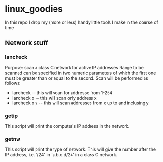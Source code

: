 # linux_goodies
In this repo I drop my (more or less) handy little tools I make in the course of time

## Network stuff

### lancheck
Purpose: scan a class C network for active IP addresses
Range to be scanned can be specified in two numeric parameters of which the first one must be greater than or equal to the second. Scan will be performed as follows:
- lancheck
-- this will scan for addresse from 1-254
- lancheck x
-- this will scan only address x
- lancheck x y
-- this will scan addresses from x up to and inclusing y

### getip
This script will print the computer's IP address in the network.

### getnw
This script will print the type of network. This will give the number after the IP address, i.e. '/24' in 'a.b.c.d/24' in a class C network.
